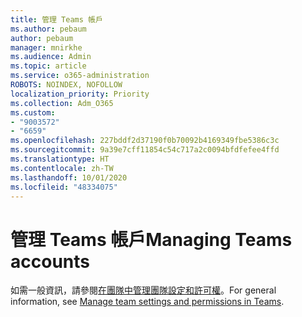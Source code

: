 ```yaml
---
title: 管理 Teams 帳戶
ms.author: pebaum
author: pebaum
manager: mnirkhe
ms.audience: Admin
ms.topic: article
ms.service: o365-administration
ROBOTS: NOINDEX, NOFOLLOW
localization_priority: Priority
ms.collection: Adm_O365
ms.custom:
- "9003572"
- "6659"
ms.openlocfilehash: 227bddf2d37190f0b70092b4169349fbe5386c3c
ms.sourcegitcommit: 9a39e7cff11854c54c717a2c0094bfdfefee4ffd
ms.translationtype: HT
ms.contentlocale: zh-TW
ms.lasthandoff: 10/01/2020
ms.locfileid: "48334075"
---
```

# <a name="managing-teams-accounts"></a><span data-ttu-id="0c8d5-102">管理 Teams 帳戶</span><span class="sxs-lookup"><span data-stu-id="0c8d5-102">Managing Teams accounts</span></span>

<span data-ttu-id="0c8d5-103">如需一般資訊，請參閱[在團隊中管理團隊設定和許可權](https://support.microsoft.com/office/ce053b04-1b8e-4796-baa8-90dc427b3acc#ID0EAABAAA=Desktop)。</span><span class="sxs-lookup"><span data-stu-id="0c8d5-103">For general information, see [Manage team settings and permissions in Teams](https://support.microsoft.com/office/ce053b04-1b8e-4796-baa8-90dc427b3acc#ID0EAABAAA=Desktop).</span></span>
